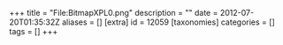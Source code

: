 +++
title = "File:BitmapXPL0.png"
description = ""
date = 2012-07-20T01:35:32Z
aliases = []
[extra]
id = 12059
[taxonomies]
categories = []
tags = []
+++


